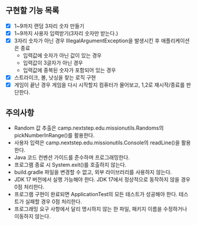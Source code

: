 ## 구현할 기능 목록

- [x] 1~9까지 랜덤 3자리 숫자 만들기
- [x] 1~9까지 사용자 입력받기(3자리 숫자만 받는다.)
- [x] 3자리 숫자가 아닌 경우 IllegalArgumentException을 발생시킨 후 애플리케이션은 종료
  - 입력값에 숫자가 아닌 값이 있는 경우
  - 입력값이 3글자가 아닌 경우
  - 입력값에 중복된 숫자가 포함되어 있는 경우
- [x] 스트라이크, 볼, 낫싱을 찾는 로직 구현
- [x] 게임이 끝난 경우 게임을 다시 시작할지 컴퓨터가 물어보고, 1,2로 재시작/종료를 판단한다.

## 주의사항

- Random 값 추출은 camp.nextstep.edu.missionutils.Randoms의 pickNumberInRange()를 활용한다.
- 사용자 입력은 camp.nextstep.edu.missionutils.Console의 readLine()을 활용한다.
- Java 코드 컨벤션 가이드를 준수하며 프로그래밍한다.
- 프로그램 종료 시 System.exit()를 호출하지 않는다.
- build.gradle 파일을 변경할 수 없고, 외부 라이브러리를 사용하지 않는다.
- JDK 17 버전에서 실행 가능해야 한다. JDK 17에서 정상적으로 동작하지 않을 경우 0점 처리한다.
- 프로그램 구현이 완료되면 ApplicationTest의 모든 테스트가 성공해야 한다. 테스트가 실패할 경우 0점 처리한다.
- 프로그래밍 요구 사항에서 달리 명시하지 않는 한 파일, 패키지 이름을 수정하거나 이동하지 않는다.
